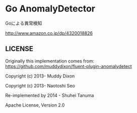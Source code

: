 Go AnomalyDetector
==================

Goによる異常検知

http://www.amazon.co.jp/dp/4320018826

## LICENSE

Originally this implementation comes from: https://github.com/muddydixon/fluent-plugin-anomalydetect

  Copyright (c) 2013- Muddy Dixon

  Copyright (c) 2013- Naotoshi Seo

Re-implemented by 2014 - Shuhei Tanuma

Apache License, Version 2.0

